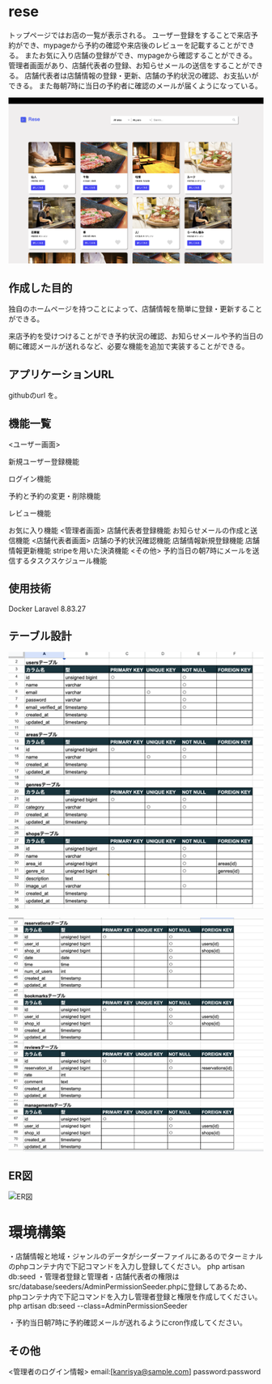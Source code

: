 # rese
トップページではお店の一覧が表示される。
ユーザー登録をすることで来店予約ができ、mypageから予約の確認や来店後のレビューを記載することができる。
またお気に入り店舗の登録ができ、mypageから確認することができる。
管理者画面があり、店舗代表者の登録、お知らせメールの送信をすることができる。
店舗代表者は店舗情報の登録・更新、店舗の予約状況の確認、お支払いができる。
また毎朝7時に当日の予約者に確認のメールが届くようになっている。

![トップ画像](./rese_home.png)


## 作成した目的
独自のホームページを持つことによって、店舗情報を簡単に登録・更新することができる。

来店予約を受けつけることができ予約状況の確認、お知らせメールや予約当日の朝に確認メールが送れるなど、必要な機能を追加で実装することができる。


## アプリケーションURL
githubのurl を。


## 機能一覧
<ユーザー画面>

新規ユーザー登録機能

ログイン機能

予約と予約の変更・削除機能

レビュー機能

お気に入り機能
<管理者画面>
店舗代表者登録機能
お知らせメールの作成と送信機能
<店舗代表者画面>
店舗の予約状況確認機能
店舗情報新規登録機能
店舗情報更新機能
stripeを用いた決済機能
<その他>
予約当日の朝7時にメールを送信するタスクスケジュール機能


## 使用技術
Docker
Laravel 8.83.27


## テーブル設計
![テーブル設計1](./rese_table1.png)

![テーブル設計2](./rese_table2.png)


## ER図
![ER図](./rese_ER図.png)

# 環境構築
・店舗情報と地域・ジャンルのデータがシーダーファイルにあるのでターミナルのphpコンテナ内で下記コマンドを入力し登録してください。
php artisan db:seed
・管理者登録と管理者・店舗代表者の権限はsrc/database/seeders/AdminPermissionSeeder.phpに登録してあるため、phpコンテナ内で下記コマンドを入力し管理者登録と権限を作成してください。
php artisan db:seed --class=AdminPermissionSeeder

・予約当日朝7時に予約確認メールが送れるようにcron作成してください。

## その他
<管理者のログイン情報>
email:[kanrisya@sample.com]
password:password

